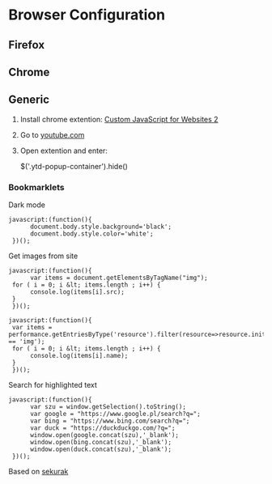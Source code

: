 # Browser Configuration

## Firefox

## Chrome

## Generic

1. Install chrome extention: [Custom JavaScript for Websites 2](https://chrome.google.com/webstore/detail/custom-javascript-for-web/ddbjnfjiigjmcpcpkmhogomapikjbjdk) 
2. Go to [youtube.com](youtube.com)
3. Open extention and enter:

    $('.ytd-popup-container').hide()

### Bookmarklets

Dark mode
```
javascript:(function(){
      document.body.style.background='black';
      document.body.style.color='white';
 })(); 
```

Get images from site
```
javascript:(function(){
      var items = document.getElementsByTagName("img");
 for ( i = 0; i &lt; items.length ; i++) {
      console.log(items[i].src);
 }
 })(); 
```

```
javascript:(function(){
 var items = performance.getEntriesByType('resource').filter(resource=>resource.initiatorType == 'img');
 for ( i = 0; i &lt; items.length ; i++) {
      console.log(items[i].name);
 }
 })(); 
```

Search for highlighted text
```
javascript:(function(){
      var szu = window.getSelection().toString();
      var google = "https://www.google.pl/search?q=";
      var bing = "https://www.bing.com/search?q=";
      var duck = "https://duckduckgo.com/?q=";
      window.open(google.concat(szu),'_blank');
      window.open(bing.concat(szu),'_blank');
      window.open(duck.concat(szu),'_blank');
 })(); 
```

Based on [sekurak](https://sekurak.pl/skryptozakladki-bookmarklets-jak-z-zakladki-w-przegladarce-zrobic-narzedzie-do-osintu-osint-hints/)

